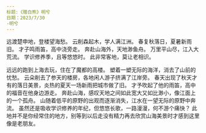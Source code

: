 ```yaml
---
标题:《赠白熊》明兮
日期：2023/7/30
-明兮
---
```

远渡楚申地，登楼望海愁。
云削森起木，学人满江洲。
春复秋落日，夏暑新雨旧。
才子鸣雨笛，高中浇旁走。
奔赴山海外，天地渺鱼舟。
万里平山尽，江入大荒流。
学识修养季，且等悠悠时。
此非常客地，莫让老相识。


远远的跑到上海去玩，住在了魔都的高楼。
塑着一塑无际的海洋，消去了山前的忧愁。
云朵削去了参天的楼房，各地闲人游子挤满了江岸旁。
春天出现了秋天才有的落日美景，炎热的夏天一场新雨把城市做了旧。
才予吹起了他的雨笛，高中的福音在他身边游走。
奔赴山海，感叹天地之间如此宽大又如比渺小，像江面上的一个孤舟。
山随着低平的原野的出观而逐渐消失，江水在一望无际的原野中奔流。
虽然还是吸收学识修养的年纪，但悠悠长歌，一路漫漫，何不游个痛快？
此地并不是你经常住的地方，别等到以后走没有精力再去欣赏山海美景时才感到这里像是老朋友。
